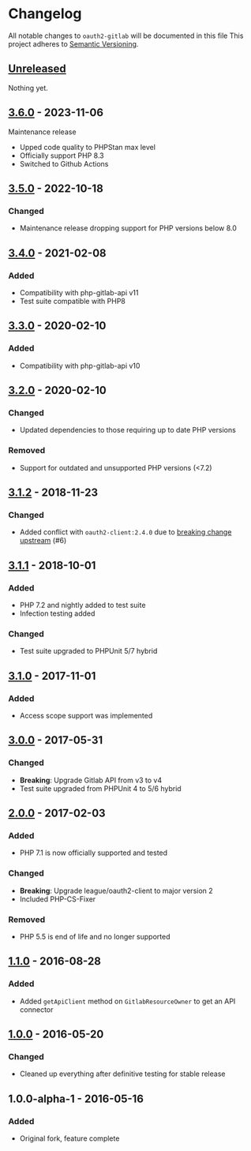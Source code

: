 # Changelog
All notable changes to `oauth2-gitlab` will be documented in this file
This project adheres to [Semantic Versioning](http://semver.org/).

## [Unreleased]
Nothing yet.

## [3.6.0] - 2023-11-06
Maintenance release

 - Upped code quality to PHPStan max level
 - Officially support PHP 8.3
 - Switched to Github Actions

## [3.5.0] - 2022-10-18
### Changed
 - Maintenance release dropping support for PHP versions below 8.0

## [3.4.0] - 2021-02-08
### Added
 - Compatibility with php-gitlab-api v11
 - Test suite compatible with PHP8

## [3.3.0] - 2020-02-10
### Added
 - Compatibility with php-gitlab-api v10

## [3.2.0] - 2020-02-10
### Changed
 - Updated dependencies to those requiring up to date PHP versions
 
### Removed
 - Support for outdated and unsupported PHP versions (<7.2)

## [3.1.2] - 2018-11-23
### Changed
 - Added conflict with `oauth2-client:2.4.0` due to [breaking change upstream](https://github.com/thephpleague/oauth2-client/issues/752) (#6)
 
## [3.1.1] - 2018-10-01
### Added
 - PHP 7.2 and nightly added to test suite
 - Infection testing added
 
### Changed
 - Test suite upgraded to PHPUnit 5/7 hybrid

## [3.1.0] - 2017-11-01
### Added
 - Access scope support was implemented

## [3.0.0] - 2017-05-31
### Changed
 - **Breaking**: Upgrade Gitlab API from v3 to v4
 - Test suite upgraded from PHPUnit 4 to 5/6 hybrid

## [2.0.0] - 2017-02-03
### Added
 - PHP 7.1 is now officially supported and tested

### Changed
 - **Breaking**: Upgrade league/oauth2-client to major version 2
 - Included PHP-CS-Fixer

### Removed
 - PHP 5.5 is end of life and no longer supported

## [1.1.0] - 2016-08-28
### Added
 - Added `getApiClient` method on `GitlabResourceOwner` to get an API connector

## [1.0.0] - 2016-05-20
### Changed
 - Cleaned up everything after definitive testing for stable release

## 1.0.0-alpha-1 - 2016-05-16
### Added
 - Original fork, feature complete

[Unreleased]: https://github.com/omines/oauth2-gitlab/compare/3.6.0...master
[3.6.0]: https://github.com/omines/oauth2-gitlab/compare/3.5.0...3.6.0
[3.5.0]: https://github.com/omines/oauth2-gitlab/compare/3.4.0...3.5.0
[3.4.0]: https://github.com/omines/oauth2-gitlab/compare/3.3.0...3.4.0
[3.3.0]: https://github.com/omines/oauth2-gitlab/compare/3.2.0...3.3.0
[3.2.0]: https://github.com/omines/oauth2-gitlab/compare/3.1.2...3.2.0
[3.1.2]: https://github.com/omines/oauth2-gitlab/compare/3.1.1...3.1.2
[3.1.1]: https://github.com/omines/oauth2-gitlab/compare/3.1.0...3.1.1
[3.1.0]: https://github.com/omines/oauth2-gitlab/compare/3.0.0...3.1.0
[3.0.0]: https://github.com/omines/oauth2-gitlab/compare/2.0.0...3.0.0
[2.0.0]: https://github.com/omines/oauth2-gitlab/compare/1.1.0...2.0.0
[1.1.0]: https://github.com/omines/oauth2-gitlab/compare/1.0.0...1.1.0
[1.0.0]: https://github.com/omines/oauth2-gitlab/compare/1.0.0-alpha.1...1.0.0
